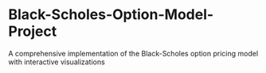 # Black-Scholes-Option-Model-Project
A comprehensive implementation of the Black-Scholes option pricing model with interactive visualizations 
